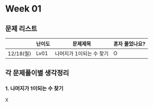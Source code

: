 # Week 01

## 문제 리스트

|          | 난이도  | 문제제목           | 혼자 풀었나요? |
|----------|------|----------------|----------|
| 12/18(월) | Lv01 | 나머지가 1이되는 수 찾기 | O        |





## 각 문제풀이별 생각정리
### 1. 나머지가 1이되는 수 찾기
X




